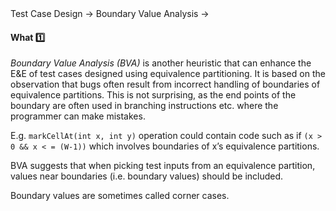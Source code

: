 <link rel="stylesheet" href="{{baseUrl}}/css/textbook.css">

<div class="website-content">

<div id="path">Test Case Design &rarr; Boundary Value Analysis &rarr;</div>

<div id="title">

#### What :one:

</div>

<div id="body">

_Boundary Value Analysis (BVA)_ is another heuristic that can enhance the E&E of test cases designed using equivalence partitioning. It is based on the observation that bugs often result from incorrect handling of boundaries of equivalence partitions. This is not surprising, as the end points of the boundary are often used in branching instructions etc. where the programmer can make mistakes.

E.g. `markCellAt(int x, int y)` operation could contain code such as if `(x > 0 && x < = (W-1))` which involves boundaries of x’s equivalence partitions.

BVA suggests that when picking test inputs from an equivalence partition, values near boundaries (i.e. boundary values) should be included.

Boundary values are sometimes called corner cases.

</div>

<div id="extras">
  <include src="exercises.md" />
</div>

</div>
